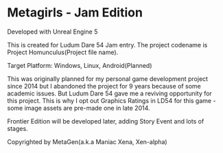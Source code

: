 # Metagirls - Jam Edition

Developed with Unreal Engine 5

This is created for Ludum Dare 54 Jam entry.
The project codename is Project Homunculus(Project file name).

Target Platform: Windows, Linux, Android(Planned)

This was originally planned for my personal game development project since 2014 but I abandoned the project for 9 years because of some academic issues.
But Ludum Dare 54 gave me a reviving opportunity for this project.
This is why I opt out Graphics Ratings in LD54 for this game - some image assets are pre-made one in late 2014.

Frontier Edition will be developed later, adding Story Event and lots of stages.

Copyrighted by MetaGen(a.k.a Maniac Xena, Xen-alpha)
